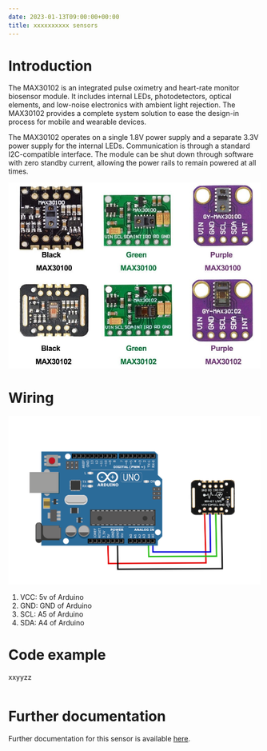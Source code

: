 ```yaml
---
date: 2023-01-13T09:00:00+00:00
title: xxxxxxxxxx sensors
---
```


# Introduction

The MAX30102 is an integrated pulse oximetry and heart-rate monitor biosensor module. It includes internal LEDs, photodetectors, optical elements, and low-noise electronics with ambient light rejection. The MAX30102 provides a complete system solution to ease the design-in process for mobile and wearable devices.

The MAX30102 operates on a single 1.8V power supply and a separate 3.3V power supply for the internal LEDs. Communication is through a standard I2C-compatible interface. The module can be shut down through software with zero standby current, allowing the power rails to remain powered at all times.

![picxxyyzz](img/pic.jpg)

# Wiring

![picxxyyzz](img/pic1.png)

1. VCC:	5v of Arduino
2. GND:	GND of Arduino
3. SCL:	A5 of Arduino
4. SDA:	A4 of Arduino

# Code example
xxyyzz

```c

```

# Further documentation

Further documentation for this sensor is available [here](https://).